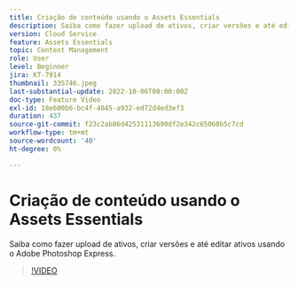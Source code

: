 ```yaml
---
title: Criação de conteúdo usando o Assets Essentials
description: Saiba como fazer upload de ativos, criar versões e até editar ativos usando o Adobe Photoshop Express.
version: Cloud Service
feature: Assets Essentials
topic: Content Management
role: User
level: Beginner
jira: KT-7914
thumbnail: 335746.jpeg
last-substantial-update: 2022-10-06T00:00:00Z
doc-type: Feature Video
exl-id: 18e600b6-bc4f-4045-a932-ed72d4ed3ef3
duration: 437
source-git-commit: f23c2ab86d42531113690df2e342c65060b5c7cd
workflow-type: tm+mt
source-wordcount: '40'
ht-degree: 0%

---
```


# Criação de conteúdo usando o Assets Essentials

Saiba como fazer upload de ativos, criar versões e até editar ativos usando o Adobe Photoshop Express.

>[!VIDEO](https://video.tv.adobe.com/v/335746?quality=12&learn=on)
